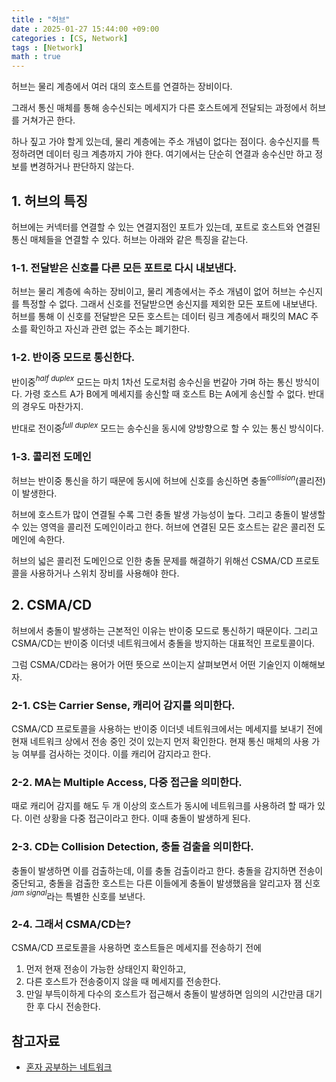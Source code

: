 ```yaml
---
title : "허브"
date : 2025-01-27 15:44:00 +09:00
categories : [CS, Network]
tags : [Network]
math : true
---
```


허브는 물리 계층에서 여러 대의 호스트를 연결하는 장비이다.

그래서 통신 매체를 통해 송수신되는 메세지가 다른 호스트에게 전달되는 과정에서 허브를 거쳐가곤 한다.

하나 짚고 가야 할게 있는데, 물리 계층에는 주소 개념이 없다는 점이다. 송수신지를 특정하려면 데이터 링크 계층까지 가야 한다. 여기에서는 단순히 연결과 송수신만 하고 정보를 변경하거나 판단하지 않는다.

## 1. 허브의 특징

허브에는 커넥터를 연결할 수 있는 연결지점인 포트가 있는데, 포트로 호스트와 연결된 통신 매체들을 연결할 수 있다. 허브는 아래와 같은 특징을 같는다.

### 1-1. 전달받은 신호를 다른 모든 포트로 다시 내보낸다.

허브는 물리 계층에 속하는 장비이고, 물리 계층에서는 주소 개념이 없어 허브는 수신지를 특정할 수 없다. 그래서 신호를 전달받으면 송신지를 제외한 모든 포트에 내보낸다. 허브를 통해 이 신호를 전달받은 모든 호스트는 데이터 링크 계층에서 패킷의 MAC 주소를 확인하고 자신과 관련 없는 주소는 폐기한다.

### 1-2. 반이중 모드로 통신한다.

반이중$^{half\ duplex}$ 모드는 마치 1차선 도로처럼 송수신을 번갈아 가며 하는 통신 방식이다. 가령 호스트 A가 B에게 메세지를 송신할 때 호스트 B는 A에게 송신할 수 없다. 반대의 경우도 마찬가지.

반대로 전이중$^{full\ duplex}$ 모드는 송수신을 동시에 양방향으로 할 수 있는 통신 방식이다.

### 1-3. 콜리전 도메인

허브는 반이중 통신을 하기 때문에 동시에 허브에 신호를 송신하면 충돌$^{collision}$(콜리전)이 발생한다.

허브에 호스트가 많이 연결될 수록 그런 충돌 발생 가능성이 높다. 그리고 충돌이 발생할 수 있는 영역을 콜리전 도메인이라고 한다. 허브에 연결된 모든 호스트는 같은 콜리전 도메인에 속한다.

허브의 넓은 콜리전 도메인으로 인한 충돌 문제를 해결하기 위해선 CSMA/CD 프로토콜을 사용하거나 스위치 장비를 사용해야 한다.

## 2. CSMA/CD

허브에서 충돌이 발생하는 근본적인 이유는 반이중 모드로 통신하기 때문이다. 그리고 CSMA/CD는 반이중 이더넷 네트워크에서 충돌을 방지하는 대표적인 프로토콜이다. 

그럼 CSMA/CD라는 용어가 어떤 뜻으로 쓰이는지 살펴보면서 어떤 기술인지 이해해보자.

### 2-1. CS는 Carrier Sense, 캐리어 감지를 의미한다.

CSMA/CD 프로토콜을 사용하는 반이중 이더넷 네트워크에서는 메세지를 보내기 전에 현재 네트워크 상에서 전송 중인 것이 있는지 먼저 확인한다. 현재 통신 매체의 사용 가능 여부를 검사하는 것이다. 이를 캐리어 감지라고 한다.

### 2-2. MA는 Multiple Access, 다중 접근을 의미한다.

때로 캐리어 감지를 해도 두 개 이상의 호스트가 동시에 네트워크를 사용하려 할 때가 있다. 이런 상황을 다중 접근이라고 한다. 이때 충돌이 발생하게 된다.

### 2-3. CD는 Collision Detection, 충돌 검출을 의미한다.

충돌이 발생하면 이를 검출하는데, 이를 충돌 검출이라고 한다. 충돌을 감지하면 전송이 중단되고, 충돌을 검출한 호스트는 다른 이들에게 충돌이 발생했음을 알리고자 잼 신호$^{jam\ signal}$라는 특별한 신호를 보낸다.

### 2-4. 그래서 CSMA/CD는?

CSMA/CD 프로토콜을 사용하면 호스트들은 메세지를 전송하기 전에

1. 먼저 현재 전송이 가능한 상태인지 확인하고,
2. 다른 호스트가 전송중이지 않을 때 메세지를 전송한다.
3. 만일 부득이하게 다수의 호스트가 접근해서 충돌이 발생하면 임의의 시간만큼 대기한 후 다시 전송한다.

## 참고자료

- [혼자 공부하는 네트워크](https://product.kyobobook.co.kr/detail/S000212911507)
